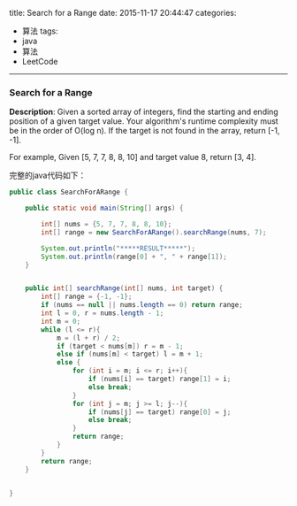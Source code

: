 



title: Search for a Range
date: 2015-11-17 20:44:47
categories: 
- 算法
tags: 
- java
- 算法
- LeetCode
<!--updated: 2015-11-17 21:40:47-->
---

### Search for a Range

**Description**: Given a sorted array of integers, find the starting and ending position of a given target value.
 Your algorithm's runtime complexity must be in the order of O(log n).
 If the target is not found in the array, return [-1, -1].

 For example,
 Given [5, 7, 7, 8, 8, 10] and target value 8,
 return [3, 4].

完整的java代码如下：

```java
public class SearchForARange {

    public static void main(String[] args) {

        int[] nums = {5, 7, 7, 8, 8, 10};
        int[] range = new SearchForARange().searchRange(nums, 7);

        System.out.println("*****RESULT*****");
        System.out.println(range[0] + ", " + range[1]);
    }


    public int[] searchRange(int[] nums, int target) {
        int[] range = {-1, -1};
        if (nums == null || nums.length == 0) return range;
        int l = 0, r = nums.length - 1;
        int m = 0;
        while (l <= r){
            m = (l + r) / 2;
            if (target < nums[m]) r = m - 1;
            else if (nums[m] < target) l = m + 1;
            else {
                for (int i = m; i <= r; i++){
                    if (nums[i] == target) range[1] = i;
                    else break;
                }
                for (int j = m; j >= l; j--){
                    if (nums[j] == target) range[0] = j;
                    else break;
                }
                return range;
            }
        }
        return range;
    }


}
```
